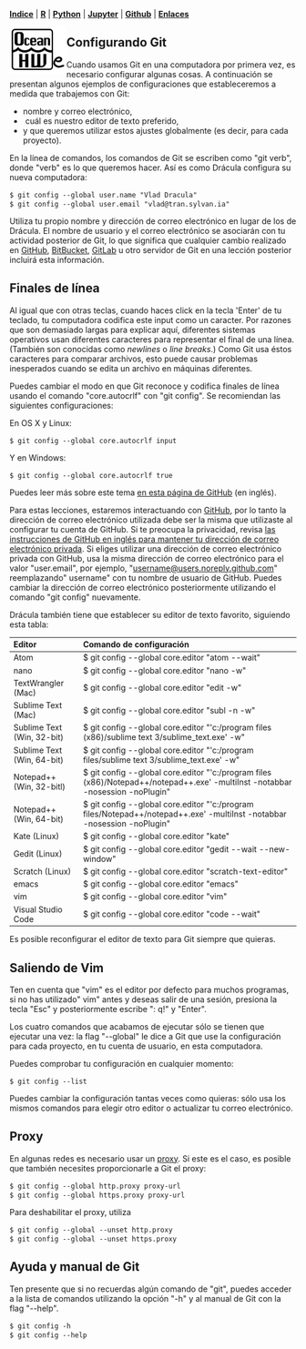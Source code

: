 <p align="left">
<strong><a href="../Indice.md">Indice</a></strong>
|
<strong><a href="../Intro a R/R.md">R</a></strong>
|
<strong><a href="../Intro a Python/Python.md">Python</a></strong>
|
<strong><a href="../Intro a Jupyter/Jupyter.md">Jupyter</a></strong>
|
<strong><a href="../Intro a github/Github.md">Github</a></strong>
|
<strong><a href="../enlaces.md">Enlaces</a></strong>
</p>

<img     style="float: left;" src="OHWe.png" width="100"> 

## Configurando Git

Cuando usamos Git en una computadora por primera vez, es necesario configurar algunas cosas. A continuación se presentan algunos ejemplos  de configuraciones que estableceremos a medida que trabajemos con Git:

*  nombre y correo electrónico,
*  cuál es nuestro editor de texto preferido,
*  y que queremos utilizar estos ajustes globalmente (es decir, para cada proyecto).

En la línea de comandos, los comandos de Git se escriben como "git verb", 
donde "verb" es lo que queremos hacer. Así es como 
Drácula configura su nueva computadora:

~~~
$ git config --global user.name "Vlad Dracula"
$ git config --global user.email "vlad@tran.sylvan.ia"
~~~


Utiliza tu propio nombre y dirección de correo electrónico en lugar de los de Drácula. El nombre de usuario y el correo electrónico se asociarán con tu actividad posterior de Git, lo que significa que cualquier cambio realizado en [GitHub](http://github.com/), [BitBucket](http://bitbucket.org/), [GitLab](http://gitlab.com/) u
otro servidor de Git en una lección posterior incluirá esta información.

## Finales de línea
Al igual que con otras teclas, cuando haces click en la tecla 'Enter' de tu teclado,
tu computadora codifica este input como un caracter.
Por razones que son demasiado largas para explicar aquí, diferentes sistemas operativos usan diferentes caracteres para representar el final de una línea.
(También son conocidas como *newlines* o *line breaks*.)
Como Git usa éstos caracteres para comparar archivos,
esto puede causar problemas inesperados cuando se edita un archivo en máquinas diferentes. 
 
Puedes cambiar el modo en que Git reconoce y codifica finales de línea
usando el comando "core.autocrlf" con "git config".
Se recomiendan las siguientes configuraciones:

En OS X y Linux:

~~~
$ git config --global core.autocrlf input
~~~


Y en Windows:

~~~
$ git config --global core.autocrlf true
~~~

 
Puedes leer más sobre este tema [en esta página de GitHub](https://help.github.com/articles/dealing-with-line-endings/) (en inglés).


Para estas lecciones, estaremos interactuando con [GitHub](http://github.com/), por lo tanto la dirección de correo electrónico utilizada debe ser la misma que utilizaste al configurar tu cuenta de GitHub. Si te preocupa la privacidad, revisa [las instrucciones de GitHub en inglés para mantener tu dirección de correo electrónico privada](https://docs.github.com/es/account-and-profile/setting-up-and-managing-your-personal-account-on-github/managing-email-preferences/setting-your-commit-email-address).
Si eliges utilizar una dirección de correo electrónico privada con GitHub, usa la misma dirección de correo electrónico para el valor "user.email", por ejemplo, "username@users.noreply.github.com"  reemplazando" username" con tu nombre de usuario de GitHub. Puedes cambiar la dirección de correo electrónico posteriormente utilizando el comando "git config" nuevamente.

Drácula también tiene que establecer su editor de texto favorito, siguiendo esta tabla:

| Editor             | Comando de configuración                            |
|:-------------------|:-------------------------------------------------|
| Atom | $ git config --global core.editor "atom --wait"|
| nano               | $ git config --global core.editor "nano -w"    |
| TextWrangler (Mac)      | $ git config --global core.editor "edit -w"    |
| Sublime Text (Mac) | $ git config --global core.editor "subl -n -w" |
| Sublime Text (Win, 32-bit) | $ git config --global core.editor "'c:/program files (x86)/sublime text 3/sublime_text.exe' -w" |
| Sublime Text (Win, 64-bit) | $ git config --global core.editor "'c:/program files/sublime text 3/sublime_text.exe' -w" |
| Notepad++ (Win, 32-bitl)    | $ git config --global core.editor "'c:/program files (x86)/Notepad++/notepad++.exe' -multiInst -notabbar -nosession -noPlugin"|
| Notepad++ (Win, 64-bit)    | $ git config --global core.editor "'c:/program files/Notepad++/notepad++.exe' -multiInst -notabbar -nosession -noPlugin"|
| Kate (Linux)       | $ git config --global core.editor "kate"       |
| Gedit (Linux)      | $ git config --global core.editor "gedit --wait --new-window"   |
| Scratch (Linux)       | $ git config --global core.editor "scratch-text-editor"  |
| emacs              | $ git config --global core.editor "emacs"   |
| vim                | $ git config --global core.editor "vim"   |
| Visual Studio Code | $ git config --global core.editor "code --wait" |

Es posible reconfigurar el editor de texto para Git siempre que quieras.

## Saliendo de Vim

Ten en cuenta que "vim" es el editor por defecto para muchos programas, si no has utilizado" vim" antes y deseas salir de una sesión, presiona la tecla "Esc" y posteriormente escribe ": q!" y "Enter".


Los cuatro comandos que acabamos de ejecutar sólo se tienen que ejecutar una vez: la flag "--global" le dice a Git que use la configuración para cada proyecto, en tu cuenta de usuario, en esta computadora.

Puedes comprobar tu configuración en cualquier momento:

~~~
$ git config --list
~~~


Puedes cambiar la configuración tantas veces como quieras: sólo usa los mismos comandos para elegir otro editor o actualizar tu correo electrónico.

## Proxy

En algunas redes es necesario usar un
[proxy](https://en.wikipedia.org/wiki/Proxy_server). Si este es el caso, es
posible que también necesites proporcionarle a Git el proxy:

~~~
$ git config --global http.proxy proxy-url
$ git config --global https.proxy proxy-url
~~~

Para deshabilitar el proxy, utiliza

~~~
$ git config --global --unset http.proxy
$ git config --global --unset https.proxy
~~~


## Ayuda y manual de Git

Ten presente que si no recuerdas algún comando de  "git", puedes acceder a la lista de comandos utilizando la opción "-h" y al manual de Git con la flag "--help".

~~~
$ git config -h
$ git config --help
~~~
